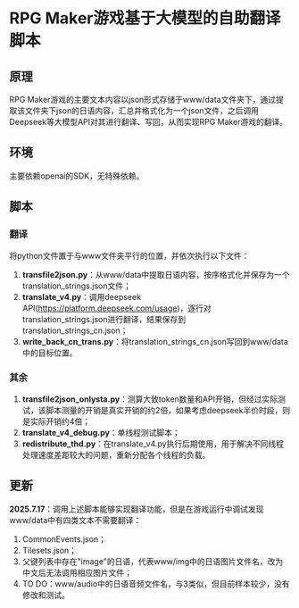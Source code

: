 # RPG Maker游戏基于大模型的自助翻译脚本

## 原理

RPG Maker游戏的主要文本内容以json形式存储于www/data文件夹下，通过提取该文件夹下json的日语内容，汇总并格式化为一个json文件，之后调用Deepseek等大模型API对其进行翻译、写回，从而实现RPG Maker游戏的翻译。

## 环境

主要依赖openai的SDK，无特殊依赖。

## 脚本

### 翻译

将python文件置于与www文件夹平行的位置，并依次执行以下文件：

1. **transfile2json.py**：从www/data中提取日语内容，按序格式化并保存为一个translation_strings.json文件；
2. **translate_v4.py**：调用deepseek API(https://platform.deepseek.com/usage)，逐行对translation_strings.json进行翻译，结果保存到translation_strings_cn.json；
3. **write_back_cn_trans.py**：将translation_strings_cn.json写回到www/data中的目标位置。

### 其余

1. **transfile2json_onlysta.py**：测算大致token数量和API开销，但经过实际测试，该脚本测量的开销是真实开销的约2倍，如果考虑deepseek半价时段，则是实际开销约4倍；
2. **translate_v4_debug.py**：单线程测试脚本；
3. **redistribute_thd.py**：在translate_v4.py执行后期使用，用于解决不同线程处理速度差距较大的问题，重新分配各个线程的负载。

## 更新

**2025.7.17**：调用上述脚本能够实现翻译功能，但是在游戏运行中调试发现www/data中有四类文本不需要翻译：

1. CommonEvents.json；
2. Tilesets.json；
3. 父键列表中存在"image"的日语，代表www/img中的日语图片文件名，改为中文后无法调用相应图片文件；
4. TO DO：www/audio中的日语音频文件名，与3类似，但目前样本较少，没有修改和测试。









